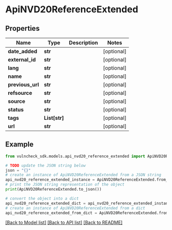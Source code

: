 # ApiNVD20ReferenceExtended


## Properties

Name | Type | Description | Notes
------------ | ------------- | ------------- | -------------
**date_added** | **str** |  | [optional] 
**external_id** | **str** |  | [optional] 
**lang** | **str** |  | [optional] 
**name** | **str** |  | [optional] 
**previous_url** | **str** |  | [optional] 
**refsource** | **str** |  | [optional] 
**source** | **str** |  | [optional] 
**status** | **str** |  | [optional] 
**tags** | **List[str]** |  | [optional] 
**url** | **str** |  | [optional] 

## Example

```python
from vulncheck_sdk.models.api_nvd20_reference_extended import ApiNVD20ReferenceExtended

# TODO update the JSON string below
json = "{}"
# create an instance of ApiNVD20ReferenceExtended from a JSON string
api_nvd20_reference_extended_instance = ApiNVD20ReferenceExtended.from_json(json)
# print the JSON string representation of the object
print(ApiNVD20ReferenceExtended.to_json())

# convert the object into a dict
api_nvd20_reference_extended_dict = api_nvd20_reference_extended_instance.to_dict()
# create an instance of ApiNVD20ReferenceExtended from a dict
api_nvd20_reference_extended_from_dict = ApiNVD20ReferenceExtended.from_dict(api_nvd20_reference_extended_dict)
```
[[Back to Model list]](../README.md#documentation-for-models) [[Back to API list]](../README.md#documentation-for-api-endpoints) [[Back to README]](../README.md)


